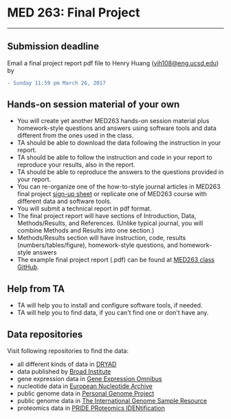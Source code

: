 
# MED 263: Final Project

---

## Submission deadline

Email a final project report pdf file to Henry Huang (yih108@eng.ucsd.edu) by

```diff
- Sunday 11:59 pm March 26, 2017
```


## Hands-on session material of your own

- You will create yet another MED263 hands-on session material plus homework-style questions and answers using software tools and data different from the ones used in the class.
- TA should be able to download the data following the instruction in your report.
- TA should be able to follow the instruction and code in your report to reproduce your results, also in the report.
- TA should be able to reproduce the answers to the questions provided in your report.
- You can re-organize one of the how-to-style journal articles in MED263 final project [sign-up sheet](http://bit.ly/2017med263final) or replicate one of MED263 course with different data and software tools.
- You will submit a technical report in pdf format.
- The final project report will have sections of Introduction, Data, Methods/Results, and References. (Unlike typical journal, you will combine Methods and Results into one section.)
- Methods/Results section will have instruction, code, results (numbers/tables/figure), homework-style questions, and homework-style answers
- The example final project report (.pdf) can be found at [MED263 class GitHub](https://github.com/jihoonkim/MED263/blob/master/final/MED263_final_project_example.pdf).


## Help from TA

- TA will help you to install and configure software tools, if needed.
- TA will help you to find data, if you can't find one or don't have any.


## Data repositories 

Visit following repositories to find the data:

- all different kinds of data in [DRYAD](http://datadryad.org)
- data published by [Broad Institute](https://www.broadinstitute.org/data-software-and-tools)
- gene expression data in [Gene Expression Omnibus](https://www.ncbi.nlm.nih.gov/geo)
- nucleotide data in [European Nucleotide Archive](http://www.ebi.ac.uk/ena)
- public genome data in [Personal Genome Project](http://www.personalgenomes.org)
- public genome data in [The International Genome Sample Resource](http://www.internationalgenome.org)
- proteomics data in [PRIDE PRoteomics IDENtification](http://www.ebi.ac.uk/pride/archive)